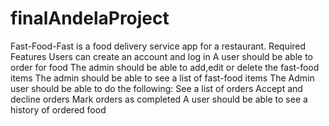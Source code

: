 # finalAndelaProject
Fast-Food-Fast is a food delivery service app for a restaurant.
Required Features
Users can create an account and log in
A user should be able to order for food
The admin should be able to add,edit or delete the fast-food items
The admin should be able to see a list of fast-food items
The Admin user should be able to do the following:
 See a list of orders
Accept and decline orders
Mark orders as completed
A user should be able to see a history of ordered food
